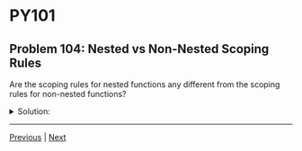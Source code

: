 # PY101
## Problem 104: Nested vs Non-Nested Scoping Rules

Are the scoping rules for nested functions any different from the scoping rules for non-nested functions?

<details>
<summary>Solution:</summary>

Not really. The difference is just that there's an extra layer we check before making it to the global scope.

The same LEGB (Local, Enclosing, Global, Built-in) rule applies - nested functions just add the "Enclosing" layer.

Examples:
```python
# Non-nested function (LGB - no Enclosing):
x = "global"

def simple_function():
    x = "local"
    print(x)  # Checks: Local → Global → Built-in

simple_function()  # Prints: local
```

```python
# Nested function (LEGB - includes Enclosing):
x = "global"

def outer():
    x = "enclosing"
    
    def inner():
        x = "local"
        print(x)  # Checks: Local → Enclosing → Global → Built-in
    
    inner()

outer()  # Prints: local
```

```python
# When local doesn't exist, check enclosing:
x = "global"

def outer():
    x = "enclosing"
    
    def inner():
        # No local x, so checks enclosing next
        print(x)  # Finds "enclosing"
    
    inner()

outer()  # Prints: enclosing
```

```python
# Same rules apply - can read but not reassign without keywords:
def outer():
    count = 0
    
    def inner():
        print(count)  # Can read ✓
        # count += 1  # Can't modify without 'nonlocal' ✗
    
    inner()

outer()
```

</details>

---

[Previous](103.md) | [Next](105.md)

